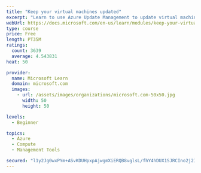 ```yaml
---
title: "Keep your virtual machines updated"
excerpt: "Learn to use Azure Update Management to update virtual machines, verify agent connectivity, and use Azure Log Analytics in your cloud environment."
webUrl: https://docs.microsoft.com/en-us/learn/modules/keep-your-virtual-machines-updated/
type: course
price: Free
length: PT35M
ratings:
  count: 3639
  average: 4.543831
heat: 50

provider:
  name: Microsoft Learn
  domain: microsoft.com
  images:
    - url: /assets/images/organizations/microsoft.com-50x50.jpg
      width: 50
      height: 50

levels:
  - Beginner

topics:
  - Azure
  - Compute
  - Management Tools

secured: "l1y2Jg0wxPYm+ASvKDUHpxpAjwgmXiERQB8vglsL/fhY4hDUX1SJRCIno2j2I/GYgB6U7ROu3RKA4f0jY+qIuwxoBU0pylI3FMg6qlreSKN6bpLp5TTBCLKSyEgr5W9IE+HEpAb5333zHrsmHGG7t66Lt1su0VmesLE4twS8MsjI6UG2BHnnzI1rrnL7ca6xSqg2yKQVZucHwV0daQOWNZ1tMmTGwKHy6FapjCUUpkDI+9kVxI0O+4EIIqWqaA8sHsNJ6PxWTmyDk43GxZSR1Kgwg5ySTuoRUnq6S+ztf3eEup2yRivEZXf5IBJilfBxPqBhjQpM+tKoYuCFua055eVl3NY1d3I82y+WTFvbihibev8QckhBv06kx54QlJoQC0LHDXLLsHtJn2gOa/ADvNZBxgbu6fKqRmFEZK8DL5s=;HiECb2Nc2Q4YLKAxmxtsGw=="
---
```


